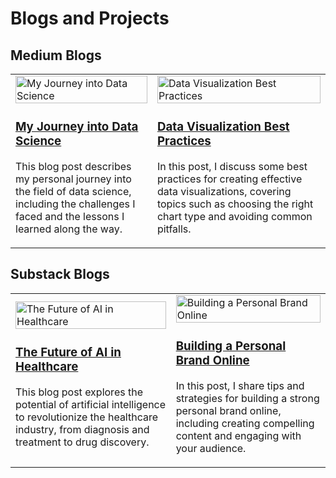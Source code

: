 # Blogs and Projects

## Medium Blogs

<table>
  <tr>
    <td>
      <img src="[Placeholder Image 1]" alt="My Journey into Data Science" width="100%">
      <h3><a href="https://medium.com/placeholder-link-1">My Journey into Data Science</a></h3>
      <p>This blog post describes my personal journey into the field of data science, including the challenges I faced and the lessons I learned along the way.</p>
    </td>
    <td>
      <img src="[Placeholder Image 2]" alt="Data Visualization Best Practices" width="100%">
      <h3><a href="https://medium.com/placeholder-link-2">Data Visualization Best Practices</a></h3>
      <p>In this post, I discuss some best practices for creating effective data visualizations, covering topics such as choosing the right chart type and avoiding common pitfalls.</p>
    </td>
  </tr>
</table>

## Substack Blogs

<table>
  <tr>
    <td>
      <img src="[Placeholder Image 3]" alt="The Future of AI in Healthcare" width="100%">
      <h3><a href="https://substack.com/placeholder-link-1">The Future of AI in Healthcare</a></h3>
      <p>This blog post explores the potential of artificial intelligence to revolutionize the healthcare industry, from diagnosis and treatment to drug discovery.</p>
    </td>
    <td>
      <img src="[Placeholder Image 4]" alt="Building a Personal Brand Online" width="100%">
      <h3><a href="https://substack.com/placeholder-link-2">Building a Personal Brand Online</a></h3>
      <p>In this post, I share tips and strategies for building a strong personal brand online, including creating compelling content and engaging with your audience.</p>
    </td>
  </tr>
</table>